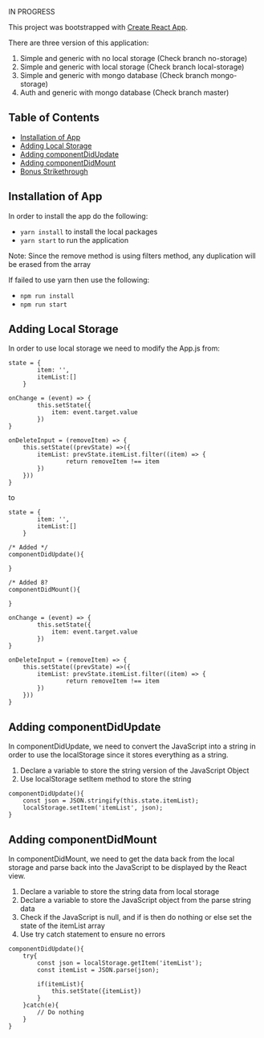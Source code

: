 IN PROGRESS

This project was bootstrapped with [Create React App](https://github.com/facebookincubator/create-react-app).

There are three version of this application:
1. Simple and generic with no local storage (Check branch no-storage)
2. Simple and generic with local storage (Check branch local-storage)
3. Simple and generic with mongo database (Check branch mongo-storage)
4. Auth and generic with mongo database (Check branch master)

## Table of Contents
- [Installation of App](#installation-of-app)
- [Adding Local Storage](#adding-local-storage)
- [Adding componentDidUpdate](#adding-componentdidupdate)
- [Adding componentDidMount](#adding-componentDidMount)
- [Bonus Strikethrough](#bonus-strikethrough)

## Installation of App

In order to install the app do the following:

* `yarn install` to install the local packages
* `yarn start` to run the application

Note: Since the remove method is using filters method, any duplication will be erased from the array

If failed to use yarn then use the following:

* `npm run install`
* `npm run start`

## Adding Local Storage

In order to use local storage we need to modify the App.js from:

~~~~
state = {
        item: '',
        itemList:[]
    }

onChange = (event) => {
        this.setState({
            item: event.target.value
        })
}

onDeleteInput = (removeItem) => {
    this.setState((prevState) =>({
        itemList: prevState.itemList.filter((item) => {
                return removeItem !== item
        })
    })) 
}
~~~~

to

~~~~
state = {
        item: '',
        itemList:[]
    }

/* Added */
componentDidUpdate(){

}

/* Added 8?
componentDidMount(){

}

onChange = (event) => {
        this.setState({
            item: event.target.value
        })
}

onDeleteInput = (removeItem) => {
    this.setState((prevState) =>({
        itemList: prevState.itemList.filter((item) => {
                return removeItem !== item
        })
    })) 
}
~~~~

## Adding componentDidUpdate

In componentDidUpdate, we need to convert the JavaScript into a string in order to use the localStorage since it stores everything as a string.

1. Declare a variable to store the string version of the JavaScript Object
2. Use localStorage setItem method to store the string

~~~~
componentDidUpdate(){
    const json = JSON.stringify(this.state.itemList);
    localStorage.setItem('itemList', json);
}
~~~~

## Adding componentDidMount

In componentDidMount, we need to get the data back from the local storage and parse back into the JavaScript to be displayed by the React view.

1. Declare a variable to store the string data from local storage
2. Declare a variable to store the JavaScript object from the parse string data
3. Check if the JavaScript is null, and if is then do nothing or else set the state of the itemList array
4. Use try catch statement to ensure no errors

~~~~
componentDidUpdate(){
    try{
        const json = localStorage.getItem('itemList');
        const itemList = JSON.parse(json);

        if(itemList){
            this.setState({itemList})
        }
    }catch(e){
        // Do nothing
    }
}
~~~~
